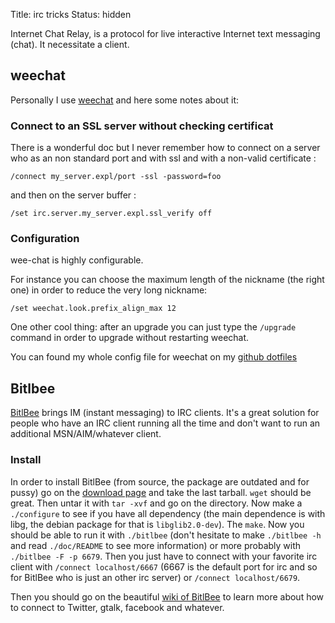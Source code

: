 Title: irc tricks
Status: hidden

Internet Chat Relay, is a protocol for live interactive Internet text messaging (chat).
It necessitate a client.

## weechat

Personally I use [weechat](http://www.weechat.org/) and here some notes about
it:

### Connect to an SSL server without checking certificat

There is a wonderful doc but I never remember how to connect on a server who
as an non standard port and with ssl and with a non-valid certificate :

    /connect my_server.expl/port -ssl -password=foo

and then on the server buffer :

    /set irc.server.my_server.expl.ssl_verify off

### Configuration

wee-chat is highly configurable.

For instance you can choose the maximum length of the nickname (the right one)
in order to reduce the very long nickname:

    /set weechat.look.prefix_align_max 12

One other cool thing: after an upgrade you can just type the `/upgrade` command
in order to upgrade without restarting weechat.

You can found my whole config file for weechat on my
[github dotfiles](https://github.com/maggick/dotfiles)

## Bitlbee

[BitlBee](http://bitlbee.org) brings IM (instant messaging) to IRC clients.
It's a great solution for people who have an IRC client running all the time and don't want to run
an additional MSN/AIM/whatever client.

### Install

In order to install BitlBee (from source, the package are outdated and for pussy)
go on the [download page](http://www.bitlbee.org/main.php/download.html) and take the last tarball.
`wget` should be great. Then untar it with `tar -xvf` and go on the directory.
Now make a `./configure` to see if you have all dependency (the main dependence is with libg,
the debian package for that is `libglib2.0-dev`). The `make`.
Now you should be able to run it with  `./bitlbee` (don't hesitate to make `./bitlbee -h` and read `./doc/README`
to see more information) or more probably with `./bitlbee -F -p 6679`.
Then you just have to connect with your favorite irc client with `/connect localhost/6667` (6667 is the default port
for irc and so for BitlBee who is just an other irc server) or `/connect
localhost/6679`.

Then you should go on the beautiful [wiki of BitlBee](http://wiki.bitlbee.org) to learn
more about how to connect to Twitter, gtalk, facebook and whatever.
